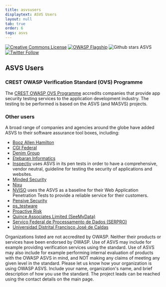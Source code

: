 ```yaml
---
title: asvsusers
displaytext: ASVS Users
layout: null
tab: true
order: 6
tags: asvs
---
```

[![Creative Commons License](https://licensebuttons.net/l/by-sa/4.0/88x31.png)](https://creativecommons.org/licenses/by-sa/4.0/ "CC BY-SA 4.0")
[![OWASP Flagship](https://img.shields.io/badge/owasp-flagship%20project-48A646.svg)](https://www.owasp.org/index.php/Category:OWASP_Project#tab=Project_Inventory)
![Github stars ASVS](https://img.shields.io/github/stars/OWASP/asvs?label=Stars%20ASVS&style=social)
[![Twitter Follow](https://img.shields.io/twitter/follow/OWASP_ASVS.svg?style=social&label=Follow)](https://twitter.com/OWASP_ASVS)

## ASVS Users

### CREST OWASP Verification Standard (OVS) Programme

The [CREST OWASP OVS Programme](https://www.crest-approved.org/membership/crest-ovs-programme/) accredits companies that provide app security testing services to the application development industry. The testing to be performed is based on the ASVS (and MASVS) projects.

### Other users

A broad range of companies and agencies around the globe have added ASVS to their software assurance tool boxes, including:

* [Booz Allen Hamilton](https://www.boozallen.com)
* [CGI Federal](https://www.cgi.com/us/en-us/federal)
* [Denim Group](https://denimgroup.com)
* [Etebaran Informatics](http://etebaran.com)
* [Inspectiv](https://www.inspectiv.com/) uses ASVS in its pen tests in order to have a comprehensive, vendor neutral, guideline for testing the security of applications and websites.
* [Minded Security](https://www.mindedsecurity.com)
* [Nixu](https://www.nixu.com)
* [NVISO](https://nviso.eu) uses the ASVS as a baseline for their Web Application Penetration Tests to provide a reliable service for their customers.
* [Pensive Security](https://pensivesecurity.io)
* [ps_testware](https://www.pstestware.com/)
* [Proactive Risk](https://www.proactiverisk.com)
* [Quince Associates Limited (SeeMyData)](https://quince.co.uk)
* [Serviço Federal de Processamento de Dados (SERPRO)](http://www.serpro.gov.br/)
* [Universidad Distrital Francisco José de Caldas](https://www.udistrital.edu.co/)

Organizations listed are not accredited by OWASP. Neither their products or services have been endorsed by OWASP. Use of ASVS may include for example providing verification services using the standard. Use of ASVS may also include for example performing internal evaluation of products with the OWASP ASVS in mind, and NOT making any claims of meeting any given level in the standard. Please let us know how your organization is using OWASP ASVS. Include your name, organization's name, and brief description of how you use the standard. The project leads can be reached using the contact details on the main page.
